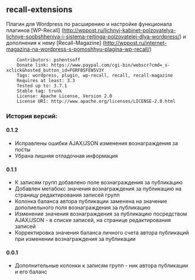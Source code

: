 ## recall-extensions

Плагин для Wordpress по расширению и настройке функционала плагинов
[WP-Recall] (http://wppost.ru/lichnyj-kabinet-polzovatelya-lichnye-soobshheniya-i-sistema-rejtinga-polzovatelej-dlya-wordpress/)
и дополнения к нему [Recall-Magazine] (http://wppost.ru/internet-magazina-na-wordpress-s-pomoshhyu-plagina-wp-recall/)

        Contributors: pshentsoff
        Donate link: https://www.paypal.com/cgi-bin/webscr?cmd=_s-xclick&hosted_button_id=FGRFBSFEW5V3Y
        Tags: wordpress, plugin, wp-recall, recall, recall-magazine
        Requires at least: 3.3
        Tested up to: 3.7.1
        Stable tag: trunk
        License: Apache License, Version 2.0
        License URI: http://www.apache.org/licenses/LICENSE-2.0.html

### История версий:

#### 0.1.2
-   Исправлены ошибки  AJAX/JSON изменения вознаграждения за посты
-   Убрана лишняя отладочная информация

#### 0.1.1
-   К записям групп добавлено поле вознаграждения за публикацию
-   Добавлен метабокс значения вознаграждения за публикацию на страницу редактирования записей групп
-   Колонка баланса автора публикации заменена на значение дополиельного поля вознаграждения за публикацию
-   Изменение значения вознаграждения за публикацию посредством AJAX/JSON - в списке записей, на странице редактирования записей
-   Корректировка значения баланса личного счета автора публикаций при изменении вознаграждения за публикации

#### 0.0.1
-   Дополнительные колонки к записям групп - ник автора публикации и его баланс
